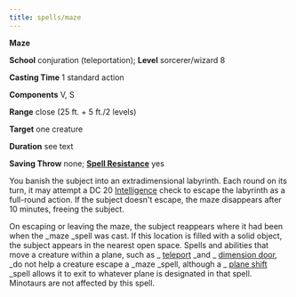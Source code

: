 ```yaml
---
title: spells/maze
---
```

 **Maze**

**School** conjuration (teleportation); **Level** sorcerer/wizard 8

**Casting Time** 1 standard action

**Components** V, S

**Range** close (25 ft. + 5 ft./2 levels)

**Target** one creature

**Duration** see text

**Saving Throw** none; **[Spell Resistance](../glossary.md#_spell-resistance)** yes

You banish the subject into an extradimensional labyrinth. Each round on its turn, it may attempt a DC 20 [Intelligence](../gettingStarted.md#_intelligence) check to escape the labyrinth as a full-round action. If the subject doesn't escape, the maze disappears after 10 minutes, freeing the subject.

On escaping or leaving the maze, the subject reappears where it had been when the _maze _spell was cast. If this location is filled with a solid object, the subject appears in the nearest open space. Spells and abilities that move a creature within a plane, such as _ [teleport](teleport.md#_teleport) _and _ [dimension door](dimensionDoor.md#_dimension-door), _do not help a creature escape a _maze _spell, although a _ [plane shift](planeShift.md#_plane-shift) _spell allows it to exit to whatever plane is designated in that spell. Minotaurs are not affected by this spell.

